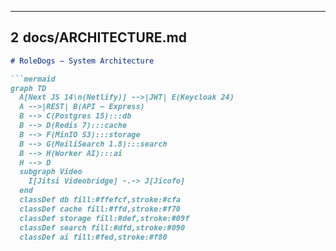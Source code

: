
---

## 2  docs/ARCHITECTURE.md

```markdown
# RoleDogs — System Architecture

```mermaid
graph TD
  A[Next JS 14\n(Netlify)] -->|JWT| E(Keycloak 24)
  A -->|REST| B(API – Express)
  B --> C(Postgres 15):::db
  B --> D(Redis 7):::cache
  B --> F(MinIO S3):::storage
  B --> G(MeiliSearch 1.8):::search
  B --> H(Worker AI):::ai
  H --> D
  subgraph Video
    I[Jitsi Videobridge] -.-> J[Jicofo]
  end
  classDef db fill:#ffefcf,stroke:#cfa
  classDef cache fill:#ffd,stroke:#f70
  classDef storage fill:#def,stroke:#09f
  classDef search fill:#dfd,stroke:#090
  classDef ai fill:#fed,stroke:#f80
